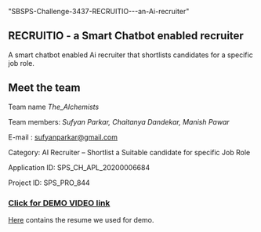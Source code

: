 "SBSPS-Challenge-3437-RECRUITIO---an-Ai-recruiter" 


## RECRUITIO - a Smart Chatbot enabled recruiter

A smart chatbot enabled Ai recruiter that shortlists candidates for a specific job role.

## Meet the team

Team name *The_Alchemists* 

Team members: *Sufyan Parkar, Chaitanya Dandekar, Manish Pawar*

E-mail : sufyanparkar@gmail.com

Category:  AI Recruiter – Shortlist a Suitable candidate for specific Job Role

Application ID: SPS_CH_APL_20200006684

Project ID: SPS_PRO_844 

### **[Click for DEMO VIDEO link](https://youtu.be/2i3h2hU-V1M)**

[Here]() contains the resume we used for demo.
